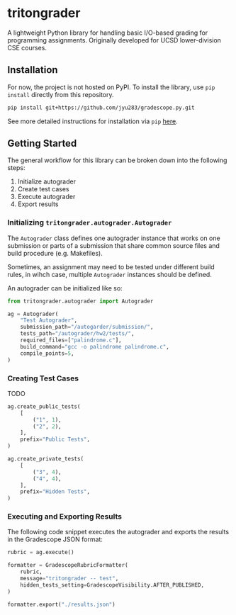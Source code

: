 # tritongrader 

A lightweight Python library for handling basic I/O-based grading for
programming assignments. Originally developed for UCSD lower-division 
CSE courses.

## Installation

For now, the project is not hosted on PyPI. To install the library,
use `pip install` directly from this repository.

```bash
pip install git+https://github.com/jyu283/gradescope.py.git
```

See more detailed instructions for installation via `pip` [here][1].

[1]: https://www.geeksforgeeks.org/how-to-install-a-python-package-from-a-github-repository/

## Getting Started

The general workflow for this library can be broken down into the
following steps:

1. Initialize autograder
1. Create test cases
1. Execute autograder
1. Export results

### Initializing `tritongrader.autograder.Autograder`

The `Autograder` class defines one autograder instance that works on
one submission or parts of a submission that share common source files
and build procedure (e.g. Makefiles).

Sometimes, an assignment may need to be tested under different build
rules, in wihch case, multiple `Autograder` instances should be defined.

An autograder can be initialized like so:

```python
from tritongrader.autograder import Autograder

ag = Autograder(
    "Test Autograder",
    submission_path="/autogarder/submission/",
    tests_path="/autograder/hw2/tests/",
    required_files=["palindrome.c"],
    build_command="gcc -o palindrome palindrome.c",
    compile_points=5,
)
```

### Creating Test Cases

TODO

```python
ag.create_public_tests(
    [
        ("1", 1),
        ("2", 2),
    ],
    prefix="Public Tests",
)

ag.create_private_tests(
    [
        ("3", 4),
        ("4", 4),
    ],
    prefix="Hidden Tests",
)
```

### Executing and Exporting Results

The following code snippet executes the autograder and exports
the results in the Gradescope JSON format:

```python
rubric = ag.execute()

formatter = GradescopeRubricFormatter(
    rubric,
    message="tritongrader -- test",
    hidden_tests_setting=GradescopeVisibility.AFTER_PUBLISHED,
)

formatter.export("./results.json")
```